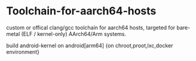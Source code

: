 # Toolchain-for-aarch64-hosts
custom or offical clang/gcc toolchain for aarch64 hosts, targeted for bare-metal (ELF / kernel-only) AArch64/Arm systems.

build android-kernel on android[arm64] {on chroot,proot,lxc,docker environment}
